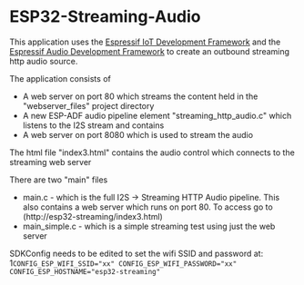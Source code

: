 ESP32-Streaming-Audio
=====================

This application uses the [Espressif IoT Development Framework](https://github.com/espressif/esp-idf) and the [Espressif Audio Development Framework](https://github.com/espressif/esp-adf) to create an outbound streaming http audio source.

The application consists of
* A web server on port 80 which streams the content held in the "webserver_files" project directory
* A new ESP-ADF audio pipeline element "streaming_http_audio.c" which listens to the I2S stream and contains
* A web server on port 8080 which is used to stream the audio

The html file "index3.html" contains the audio control which connects to the streaming web server

There are two "main" files
* main.c - which is the full I2S -> Streaming HTTP Audio pipeline. This also contains a web server which runs on port 80. To access go to (http://esp32-streaming/index3.html)
* main_simple.c - which is a simple streaming test using just the web server

SDKConfig needs to be edited to set the wifi SSID and password at:
1```CONFIG_ESP_WIFI_SSID="xx"
CONFIG_ESP_WIFI_PASSWORD="xx"
CONFIG_ESP_HOSTNAME="esp32-streaming"```

